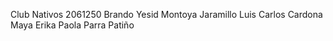 Club Nativos 2061250
Brando Yesid Montoya Jaramillo
Luis Carlos Cardona Maya
Erika Paola Parra Patiño